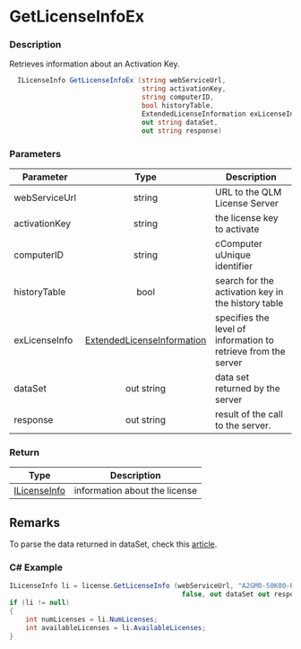 # GetLicenseInfoEx

### Description

Retrieves information about an Activation Key.

```csharp
  ILicenseInfo GetLicenseInfoEx (string webServiceUrl, 
                                 string activationKey, 
                                 string computerID,
                                 bool historyTable,
                                 ExtendedLicenseInformation exLicenseInfo, 
                                 out string dataSet, 
                                 out string response)
```

### Parameters

| Parameter     |                                 Type                                 | Description                                                    |
| ------------- | :------------------------------------------------------------------: | -------------------------------------------------------------- |
| webServiceUrl |                                string                                | URL to the QLM License Server                                  |
| activationKey |                                string                                | the license key to activate                                    |
| computerID    |                                string                                | cComputer uUnique identifier                                   |
| historyTable  |                                 bool                                 | search for the activation key in the history table             |
| exLicenseInfo | [ExtendedLicenseInformation](../enums/extendedlicenseinformation.md) | specifies the level of information to retrieve from the server |
| dataSet       |                              out string                              | data set returned by the server                                |
| response      |                              out string                              | result of the call to the server.                              |

### Return

| Type                                   | Description                   |
| -------------------------------------- | ----------------------------- |
| [ILicenseInfo](../../../ilicenseinfo/) | information about the license |

## Remarks

To parse the data returned in dataSet, check this [article](https://support.soraco.co/hc/en-us/articles/200704985-How-to-parse-data-returned-by-GetDataSet-or-GetDataSetEx-).

### C# Example

```csharp
ILicenseInfo li = license.GetLicenseInfo (webServiceUrl, "A2GM0-50K00-PYU3F-784HH-1U1V5T", 
                                           false, out dataSet out response);
if (li != null)
{
    int numLicenses = li.NumLicenses;
    int availableLicenses = li.AvailableLicenses;
}
```

